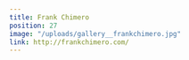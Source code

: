 ```yaml
---
title: Frank Chimero
position: 27
image: "/uploads/gallery__frankchimero.jpg"
link: http://frankchimero.com/
---
```


